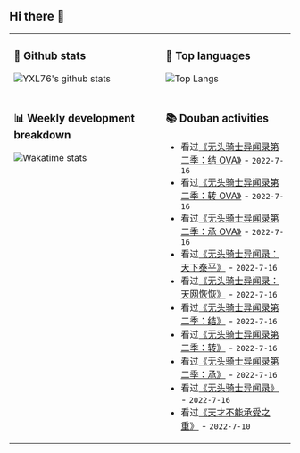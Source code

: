 ## Hi there 👋

<table>
<tr>
<td valign="top" width="54%">

### 🔭 Github stats

![YXL76's github stats](https://github-readme-stats.yxl76.vercel.app/api?username=YXL76&count_private=true&show_icons=true&include_all_commits=true&theme=prussian&line_height=28&disable_animations=true)

</td>

<td valign="top" width="46%">

### 🌱 Top languages

![Top Langs](https://github-readme-stats.yxl76.vercel.app/api/top-langs/?username=YXL76&layout=compact&theme=prussian&langs_count=8&hide=HTML,CSS,SCSS,Tex)

</td>
</tr>
<tr>
<td valign="top" width="54%">

### 📊 Weekly development breakdown

![Wakatime stats](https://github-readme-stats.yxl76.vercel.app/api/wakatime?username=YXL76&layout=compact&theme=prussian)

</td>
<td valign="top" width="46%">

### 📚 Douban activities

- 看过[《无头骑士异闻录第二季：结 OVA》](http://movie.douban.com/subject/26746536/) - `2022-7-16`
- 看过[《无头骑士异闻录第二季：转 OVA》](http://movie.douban.com/subject/26605863/) - `2022-7-16`
- 看过[《无头骑士异闻录第二季：承 OVA》](http://movie.douban.com/subject/26331539/) - `2022-7-16`
- 看过[《无头骑士异闻录：天下泰平》](http://movie.douban.com/subject/5992987/) - `2022-7-16`
- 看过[《无头骑士异闻录：天网恢恢》](http://movie.douban.com/subject/25949814/) - `2022-7-16`
- 看过[《无头骑士异闻录第二季：结》](http://movie.douban.com/subject/26087258/) - `2022-7-16`
- 看过[《无头骑士异闻录第二季：转》](http://movie.douban.com/subject/26087257/) - `2022-7-16`
- 看过[《无头骑士异闻录第二季：承》](http://movie.douban.com/subject/25846907/) - `2022-7-16`
- 看过[《无头骑士异闻录》](http://movie.douban.com/subject/4291876/) - `2022-7-16`
- 看过[《天才不能承受之重》](http://movie.douban.com/subject/34890458/) - `2022-7-10`

</td>
</tr>
</table>

<!--
**YXL76/YXL76** is a ✨ _special_ ✨ repository because its `README.md` (this file) appears on your GitHub profile.

Here are some ideas to get you started:

- 🔭 I’m currently working on ...
- 🌱 I’m currently learning ...
- 👯 I’m looking to collaborate on ...
- 🤔 I’m looking for help with ...
- 💬 Ask me about ...
- 📫 How to reach me: ...
- 😄 Pronouns: ...
- ⚡ Fun fact: ...
-->
